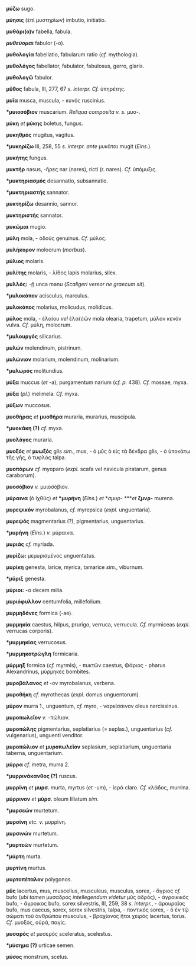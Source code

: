 **μύζω** sugo.

**μύησις** (ἐπὶ μυστηρίων) imbutio, initiatio.

**μυθάρι(ο)ν** fabella, fabula.

***μυθεύομαι*** fabulor (-o).

**μυθολογία** fabellatio, fabularum ratio (*cf.* mythologia).

**μυθολόγος** fabellator, fabulator, fabulosus, gerro, glaris.

**μυθολογῶ** fabulor.

**μῦθος** fabula, III, 277, 67 *s. interpr. Cf.* ὑπηρέτης.

**μυῖα** musca, muscula, - κυνός ruscinius.

**\*μυιοσόβιον** muscarium. *Reliqua composita v. s.* μυο-.

**μύκη** *et* **μύκης** boletus, fungus.

**μυκηθμός** mugitus, vagitus.

**\*μυκηρίζω** III, 258, 55 *s. interpr. ante* μυκᾶται mugit
(*Eins.*).

**μυκήτης** fungus.

**μυκτήρ** nasus, -ῆρες nar (nares), ricti (r. nares). *Cf.* ὑπόμυξις.

**\*μυκτηριασμός** desannatio, subsannatio.

**\*μυκτηριαστής** sannator.

**μυκτηρίζω** desannio, sannor.

**μυκτηριστής** sannator.

**μυκῶμαι** mugio.

**μύλη** mola, - ὀδούς genuinus. *Cf.* μύλος.

**μυλήκορον** molocrum (*morbus*).

**μύλιος** molaris.

**μυλίτης** molaris, - λίθος lapis molarius, silex.

**μυλλός:** -ῇ unca manu (*Scaligeri vereor ne graecum sit*).

**\*μυλοκόπον** acisculus, marculus.

**μυλοκόπος** molarius, molicudus, molidicus.

**μύλος** mola, - ἐλαίου *vel* ἐλα(ι)ῶν mola olearia, trapetum, μύλον
κενόν vulva. *Cf.* μύλη, molocrum.

**\*μυλουργός** silicarius.

**μυλών** molendinum, pistrinum.

**μυλώνιον** molarium, molendinum, molinarium.

**\*μυλωρός** molitundius.

**μύξα** muccus (*et* -a), purgamentum narium (*cf. p.* 438). *Cf.*
mossae, myxa.

**μύξα** (*pl.*) melimela. *Cf.* myxa.

**μύξων** muccosus.

**μυοθήρας** *et* **μυοθήρα** muraria, murarius, muscipula.

**\*μυοκάκη (?)** *cf.* myxa.

**μυολόγος** muraria.

**μυοξός** *et* **μυωξός** glis *sim.*, mus, - ὁ μῦς ὁ εἰς τὰ δένδρα
glis, - ὁ ὑποκάτω τῆς γῆς, ὁ τυφλός talpa.

**μυοπάρων** *cf.* myoparo (*expl.* scafa vel navicula piratarum, genus
caraborum).

**μυοσόβιον** *v.* μυιοσόβιον.

**μύραινα** (ὁ ἰχθύς) *et* **\*μυρήνη** (*Eins.*) *et* **σμυρ*- ****et*
**ζμνρ-** murena.

**μυρεψικόν** myrobalanus, *cf.* myrepsica (*expl.* unguentaria).

**μυρεψός** magmentarius (?), pigmentarius, unguentarius.

**\*μυρήνη** (*Eins.*) *v.* μύραινα.

**μυριάς** *cf.* myriada.

**μυρίζω:** μεμυρισμένος unguentatus.

**μυρίκη** genesta, larice, myrica, tamarice *sim.*, viburnum.

**\*μῦριξ** genesta.

**μύριοι:** -α decem milia.

**μυριόφυλλον** centumfolia, millefolium.

**μυρμηδόνες** formica (-ae).

**μυρμηκία** caestus, hilpus, prurigo, verruca, verrucula. *Cf.*
myrmiceas (*expl.* verrucas corporis).

**\*μυρμηκίας** verrucosus.

**\*μυρμηκοτρώγλη** formicaria.

**μύρμηξ** formica (*cf.* myrmis), - πυκτῶν caestus, Φάριος - pharus
Alexandrinus, μύρμηκες bombites.

**μυροβάλανος** *et* -ον myrobalanus, verbena.

**μυροθήκη** *cf.* myrothecas (*expl.* domus unguentorum).

**μύρον** murra 1., unguentum, *cf.* myro, - ναρκίσσινον oleus
narcissinus.

**μυροπωλεῖον** *v.* -πώλιον.

**μυροπώλης** pigmentarius, seplatiarius (= seplas.), unguentarius
(*cf.* vulgenarius), unguenti venditor.

**μυροπώλιον** *et* **μυροπωλεῖον** seplasium, seplatiarium, unguentaria
taberna, unguentarium.

**μύρρα** *cf.* metra, murra 2.

**\*μυρρινάκανθος (?)** ruscus.

**μυρρίνη** *et* **μυρσ.** murta, myrtus (*et* -um), - ἱερά claro. *Cf.*
κλάδος, murrina.

**μύρρινον** *et* **μύρσ.** oleum liliatum *sim.*

**\*μυρσεών** murtetum.

**μυρσίνη** *etc. v.* μυρρίνη.

**μυρσινών** murtetum.

**\*μυρτεών** murtetum.

**\*μύρτη** murta.

**μυρτίνη** murtus.

**μυρτοπέταλον** polygonos.

**μῦς** lacertus, mus, muscellus, musculeus, musculus, sorex, - ἄγριος
*cf.* bufo (*ubi tamen* μυσαδρος *intellegendum videtur* μῦς ἁδρός), -
ἀγροικικός bufo, - ἄγροικος bufo, sorex silvestris, III, 259, 38 *s.
interpr.*, - ἀρουραῖος bufo, mus caecus, sorex, sorex silvestris,
talpa, - ποντικός sorex, - ὁ ἐν τῷ σώματι τοῦ ἀνθρώπου musculus, -
βραχίονος ἤτοι χειρός lacertus, torus. *Cf.* μυοξός, οὐρά, παγίς.

**μυσαρός** *et* μυσερός sceleratus, scelestus.

**\*μύσημα (?)** urticae semen.

**μύσος** monstrum, scelus.

